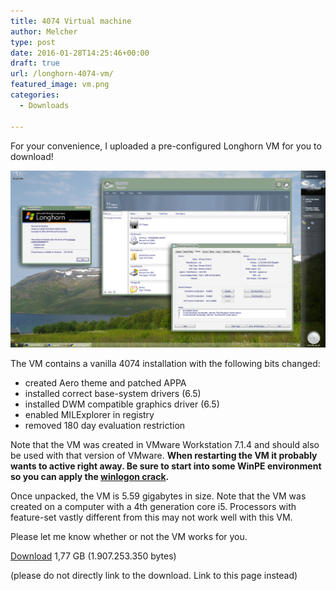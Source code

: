 ```yaml
---
title: 4074 Virtual machine
author: Melcher
type: post
date: 2016-01-28T14:25:46+00:00
draft: true
url: /longhorn-4074-vm/
featured_image: vm.png
categories:
  - Downloads

---
```

For your convenience, I uploaded a pre-configured Longhorn VM for you to download!

![](vm.png)

The VM contains a vanilla 4074 installation with the following bits changed:

  * created Aero theme and patched APPA
  * installed correct base-system drivers (6.5)
  * installed DWM compatible graphics driver (6.5)
  * enabled MILExplorer in registry
  * removed 180 day evaluation restriction

Note that the VM was created in VMware Workstation 7.1.4 and should also be used with that version of VMware. **When restarting the VM it probably wants to active right away. Be sure to start into some WinPE environment so you can apply the [winlogon crack](/activation-cracks/).**

Once unpacked, the VM is 5.59 gigabytes in size. Note that the VM was created on a computer with a 4th generation core i5. Processors with feature-set vastly different from this may not work well with this VM.

Please let me know whether or not the VM works for you.

 [Download](/images/4074vm.zip) 1,77 GB (1.907.253.350 bytes)
  
(please do not directly link to the download. Link to this page instead)